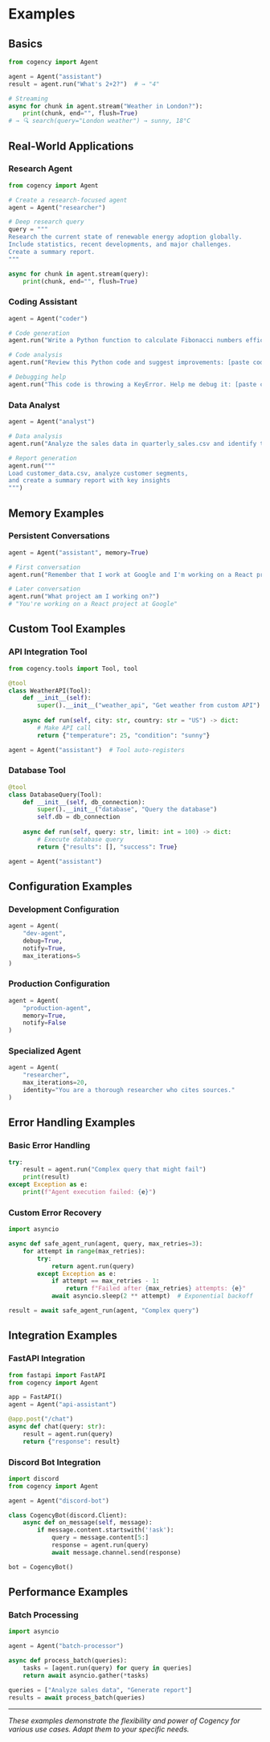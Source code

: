 # Examples

## Basics

```python
from cogency import Agent

agent = Agent("assistant")
result = agent.run("What's 2+2?")  # → "4"

# Streaming
async for chunk in agent.stream("Weather in London?"):
    print(chunk, end="", flush=True)
# → 🔍 search(query="London weather") → sunny, 18°C
```

## Real-World Applications

### Research Agent
```python
from cogency import Agent

# Create a research-focused agent
agent = Agent("researcher")

# Deep research query
query = """
Research the current state of renewable energy adoption globally. 
Include statistics, recent developments, and major challenges.
Create a summary report.
"""

async for chunk in agent.stream(query):
    print(chunk, end="", flush=True)
```

### Coding Assistant
```python
agent = Agent("coder")

# Code generation
agent.run("Write a Python function to calculate Fibonacci numbers efficiently")

# Code analysis
agent.run("Review this Python code and suggest improvements: [paste code here]")

# Debugging help
agent.run("This code is throwing a KeyError. Help me debug it: [paste code]")
```

### Data Analyst
```python
agent = Agent("analyst")

# Data analysis
agent.run("Analyze the sales data in quarterly_sales.csv and identify trends")

# Report generation
agent.run("""
Load customer_data.csv, analyze customer segments, 
and create a summary report with key insights
""")
```

## Memory Examples

### Persistent Conversations
```python
agent = Agent("assistant", memory=True)

# First conversation
agent.run("Remember that I work at Google and I'm working on a React project")

# Later conversation
agent.run("What project am I working on?")
# "You're working on a React project at Google"
```

## Custom Tool Examples

### API Integration Tool
```python
from cogency.tools import Tool, tool

@tool
class WeatherAPI(Tool):
    def __init__(self):
        super().__init__("weather_api", "Get weather from custom API")
    
    async def run(self, city: str, country: str = "US") -> dict:
        # Make API call
        return {"temperature": 25, "condition": "sunny"}

agent = Agent("assistant")  # Tool auto-registers
```

### Database Tool
```python
@tool
class DatabaseQuery(Tool):
    def __init__(self, db_connection):
        super().__init__("database", "Query the database")
        self.db = db_connection
    
    async def run(self, query: str, limit: int = 100) -> dict:
        # Execute database query
        return {"results": [], "success": True}

agent = Agent("assistant")
```

## Configuration Examples

### Development Configuration
```python
agent = Agent(
    "dev-agent",
    debug=True,
    notify=True,
    max_iterations=5
)
```

### Production Configuration
```python
agent = Agent(
    "production-agent",
    memory=True,
    notify=False
)
```

### Specialized Agent
```python
agent = Agent(
    "researcher",
    max_iterations=20,
    identity="You are a thorough researcher who cites sources."
)
```

## Error Handling Examples

### Basic Error Handling
```python
try:
    result = agent.run("Complex query that might fail")
    print(result)
except Exception as e:
    print(f"Agent execution failed: {e}")
```

### Custom Error Recovery
```python
import asyncio

async def safe_agent_run(agent, query, max_retries=3):
    for attempt in range(max_retries):
        try:
            return agent.run(query)
        except Exception as e:
            if attempt == max_retries - 1:
                return f"Failed after {max_retries} attempts: {e}"
            await asyncio.sleep(2 ** attempt)  # Exponential backoff

result = await safe_agent_run(agent, "Complex query")
```

## Integration Examples

### FastAPI Integration
```python
from fastapi import FastAPI
from cogency import Agent

app = FastAPI()
agent = Agent("api-assistant")

@app.post("/chat")
async def chat(query: str):
    result = agent.run(query)
    return {"response": result}
```

### Discord Bot Integration
```python
import discord
from cogency import Agent

agent = Agent("discord-bot")

class CogencyBot(discord.Client):
    async def on_message(self, message):
        if message.content.startswith('!ask'):
            query = message.content[5:]
            response = agent.run(query)
            await message.channel.send(response)

bot = CogencyBot()
```

## Performance Examples

### Batch Processing
```python
import asyncio

agent = Agent("batch-processor")

async def process_batch(queries):
    tasks = [agent.run(query) for query in queries]
    return await asyncio.gather(*tasks)

queries = ["Analyze sales data", "Generate report"]
results = await process_batch(queries)
```

---

*These examples demonstrate the flexibility and power of Cogency for various use cases. Adapt them to your specific needs.*